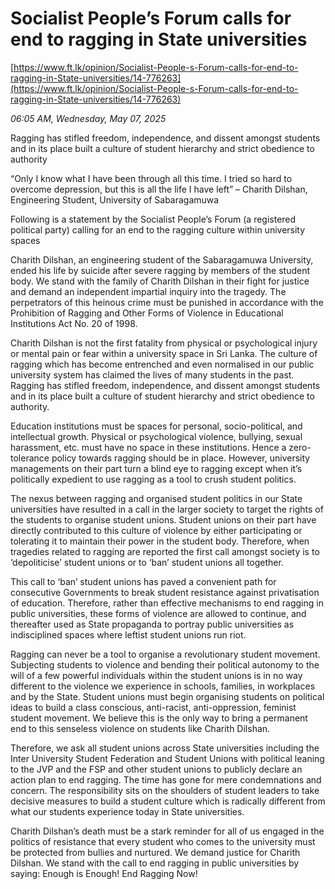 # Socialist People’s Forum calls for end to ragging in State universities

[https://www.ft.lk/opinion/Socialist-People-s-Forum-calls-for-end-to-ragging-in-State-universities/14-776263](https://www.ft.lk/opinion/Socialist-People-s-Forum-calls-for-end-to-ragging-in-State-universities/14-776263)

*06:05 AM, Wednesday, May 07, 2025*

Ragging has stifled freedom, independence, and dissent amongst students and in its place built a culture of student hierarchy and strict obedience to authority

“Only I know what I have been through all this time. I tried so hard to overcome depression, but this is all the life I have left” – Charith Dilshan, Engineering Student, University of Sabaragamuwa

Following is a statement by the Socialist People’s Forum (a registered political party) calling for an end to the ragging culture within university spaces

Charith Dilshan, an engineering student of the Sabaragamuwa University, ended his life by suicide after severe ragging by members of the student body. We stand with the family of Charith Dilshan in their fight for justice and demand an independent impartial inquiry into the tragedy. The perpetrators of this heinous crime must be punished in accordance with the Prohibition of Ragging and Other Forms of Violence in Educational Institutions Act No. 20 of 1998.

Charith Dilshan is not the first fatality from physical or psychological injury or mental pain or fear within a university space in Sri Lanka. The culture of ragging which has become entrenched and even normalised in our public university system has claimed the lives of many students in the past. Ragging has stifled freedom, independence, and dissent amongst students and in its place built a culture of student hierarchy and strict obedience to authority.

Education institutions must be spaces for personal, socio-political, and intellectual growth. Physical or psychological violence, bullying, sexual harassment, etc. must have no space in these institutions. Hence a zero-tolerance policy towards ragging should be in place. However, university managements on their part turn a blind eye to ragging except when it’s politically expedient to use ragging as a tool to crush student politics.

The nexus between ragging and organised student politics in our State universities have resulted in a call in the larger society to target the rights of the students to organise student unions. Student unions on their part have directly contributed to this culture of violence by either participating or tolerating it to maintain their power in the student body. Therefore, when tragedies related to ragging are reported the first call amongst society is to ‘depoliticise’ student unions or to ‘ban’ student unions all together.

This call to ‘ban’ student unions has paved a convenient path for consecutive Governments to break student resistance against privatisation of education. Therefore, rather than effective mechanisms to end ragging in public universities, these forms of violence are allowed to continue, and thereafter used as State propaganda to portray public universities as indisciplined spaces where leftist student unions run riot.

Ragging can never be a tool to organise a revolutionary student movement. Subjecting students to violence and bending their political autonomy to the will of a few powerful individuals within the student unions is in no way different to the violence we experience in schools, families, in workplaces and by the State. Student unions must begin organising students on political ideas to build a class conscious, anti-racist, anti-oppression, feminist student movement. We believe this is the only way to bring a permanent end to this senseless violence on students like Charith Dilshan.

Therefore, we ask all student unions across State universities including the Inter University Student Federation and Student Unions with political leaning to the JVP and the FSP and other student unions to publicly declare an action plan to end ragging. The time has gone for mere condemnations and concern. The responsibility sits on the shoulders of student leaders to take decisive measures to build a student culture which is radically different from what our students experience today in State universities.

Charith Dilshan’s death must be a stark reminder for all of us engaged in the politics of resistance that every student who comes to the university must be protected from bullies and nurtured. We demand justice for Charith Dilshan. We stand with the call to end ragging in public universities by saying: Enough is Enough! End Ragging Now!

